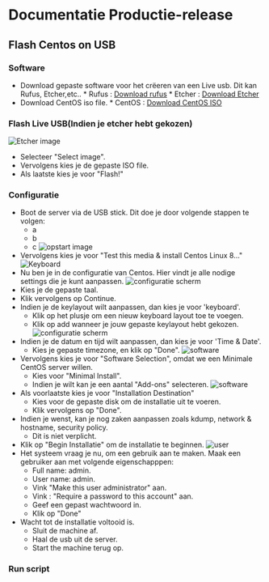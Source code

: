 # Documentatie Productie-release
## Flash Centos on USB
### Software
* Download gepaste software voor het crëeren van een Live usb. Dit kan Rufus, Etcher,etc..
        * Rufus : [Download rufus](https://rufus.ie/)
        * Etcher : [Download Etcher](https://www.balena.io/etcher/)
* Download CentOS iso file. 
        * CentOS : [Download CentOS ISO](https://www.centos.org/download/)
### Flash Live USB(Indien je etcher hebt gekozen)
![Etcher image](Images/etcher.png)
* Selecteer "Select image".
* Vervolgens kies je de gepaste ISO file. 
* Als laatste kies je voor "Flash!"

### Configuratie
* Boot de server via de USB stick. Dit doe je door volgende stappen te volgen:
    * a
    * b
    * c
![opstart image](Images/Opstart.png)
* Vervolgens kies je voor "Test this media & install Centos Linux 8..."
![Keyboard](Images/Opstart.png)
* Nu ben je in de configuratie van Centos. Hier vindt je alle nodige settings die je kunt aanpassen. 
![configuratie scherm](Images/taalscherm.png)
* Kies je de gepaste taal. 
* Klik vervolgens op Continue.
* Indien je de keylayout wilt aanpassen, dan kies je voor 'keyboard'.
    * Klik op het plusje om een nieuw keyboard layout toe te voegen. 
    * Klik op add wanneer je jouw gepaste keylayout hebt gekozen.
![configuratie scherm](Images/Timezone.png)
* Indien je de datum en tijd wilt aanpassen, dan kies je voor 'Time & Date'.
    * Kies je gepaste timezone, en klik op "Done". 
![software](Images/software_selection.png)
* Vervolgens kies je voor "Software Selection", omdat we een Minimale CentOS server willen.
    *   Kies voor "Minimal Install".
    *   Indien je wilt kan je een aantal "Add-ons" selecteren.
![software](Images/destination.png)
* Als voorlaatste kies je voor "Installation Destination"
    * Kies voor de gepaste disk om de installatie uit te voeren. 
    * Klik vervolgens op "Done".
* Indien je wenst, kan je nog zaken aanpassen zoals kdump, network & hostname, security policy. 
    * Dit is niet verplicht. 
* Klik op "Begin Installatie" om de installatie te beginnen.
![user](Images/adminuserCentos.png)
* Het systeem vraag je nu, om een gebruik aan te maken. Maak een gebruiker aan met volgende eigenschapppen:
    * Full name: admin.
    * User name: admin.
    * Vink "Make this user administrator" aan.
    * Vink : "Require a password to this account" aan.
    * Geef een gepast wachtwoord in.
    * Klik op "Done"
* Wacht tot de installatie voltooid is. 
    * Sluit de machine af.
    * Haal de usb uit de server. 
    * Start the machine terug op.
### Run script
